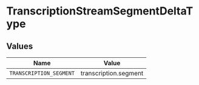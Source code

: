 # TranscriptionStreamSegmentDeltaType


## Values

| Name                    | Value                   |
| ----------------------- | ----------------------- |
| `TRANSCRIPTION_SEGMENT` | transcription.segment   |
